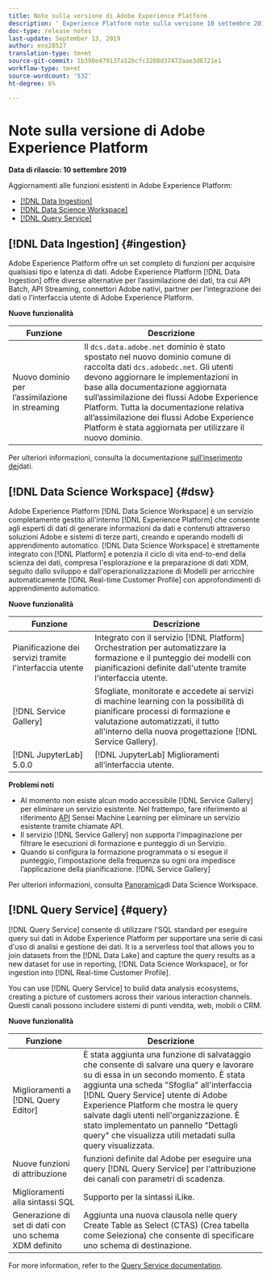 ```yaml
---
title: Note sulla versione di Adobe Experience Platform
description: ' Experience Platform note sulla versione 10 settembre 2019'
doc-type: release notes
last-update: September 13, 2019
author: ens28527
translation-type: tm+mt
source-git-commit: 1b398e479137a12bcfc3208d37472aae3d6721e1
workflow-type: tm+mt
source-wordcount: '532'
ht-degree: 6%

---
```



# Note sulla versione di Adobe Experience Platform

**Data di rilascio: 10 settembre 2019**

Aggiornamenti alle funzioni esistenti in Adobe Experience Platform:

* [[!DNL Data Ingestion]](#ingestion)
* [[!DNL Data Science Workspace]](#dsw)
* [[!DNL Query Service]](#query)

## [!DNL Data Ingestion] {#ingestion}

Adobe Experience Platform offre un set completo di funzioni per acquisire qualsiasi tipo e latenza di dati. Adobe Experience Platform [!DNL Data Ingestion] offre diverse alternative per l’assimilazione dei dati, tra cui API Batch, API Streaming, connettori  Adobe nativi, partner per l’integrazione dei dati o l’interfaccia utente di Adobe Experience Platform.

**Nuove funzionalità**

| Funzione | Descrizione |
| ----------- | ---------- |
| Nuovo dominio per l’assimilazione in streaming | Il `dcs.data.adobe.net` dominio è stato spostato nel nuovo dominio comune di raccolta dati `dcs.adobedc.net`. Gli utenti devono aggiornare le implementazioni in base alla documentazione aggiornata sull’assimilazione dei flussi Adobe Experience Platform. Tutta la documentazione relativa all’assimilazione dei flussi Adobe Experience Platform è stata aggiornata per utilizzare il nuovo dominio. |

Per ulteriori informazioni, consulta la documentazione [sull’inserimento dei](../../ingestion/home.md)dati.

## [!DNL Data Science Workspace] {#dsw}

Adobe Experience Platform [!DNL Data Science Workspace] è un servizio completamente gestito all&#39;interno [!DNL Experience Platform] che consente agli esperti di dati di generare informazioni da dati e contenuti attraverso soluzioni  Adobe e sistemi di terze parti, creando e operando modelli di apprendimento automatico. [!DNL Data Science Workspace] è strettamente integrato con [!DNL Platform] e potenzia il ciclo di vita end-to-end della scienza dei dati, compresa l&#39;esplorazione e la preparazione di dati XDM, seguito dallo sviluppo e dall&#39;operazionalizzazione di Modelli per arricchire automaticamente [!DNL Real-time Customer Profile] con approfondimenti di apprendimento automatico.

**Nuove funzionalità**

| Funzione | Descrizione |
| -----------| ---------- |
| Pianificazione dei servizi tramite l&#39;interfaccia utente | Integrato con il servizio [!DNL Platform] Orchestration per automatizzare la formazione e il punteggio dei modelli con pianificazioni definite dall&#39;utente tramite l&#39;interfaccia utente. |
| [!DNL Service Gallery] | Sfogliate, monitorate e accedete ai servizi di machine learning con la possibilità di pianificare processi di formazione e valutazione automatizzati, il tutto all&#39;interno della nuova progettazione [!DNL Service Gallery]. |
| [!DNL JupyterLab] 5.0.0 | [!DNL JupyterLab] Miglioramenti all’interfaccia utente. |

**Problemi noti**

* Al momento non esiste alcun modo accessibile [!DNL Service Gallery] per eliminare un servizio esistente. Nel frattempo, fare riferimento al riferimento [API](https://www.adobe.io/apis/experienceplatform/home/api-reference.html#!acpdr/swagger-specs/sensei-ml-api.yaml) Sensei Machine Learning per eliminare un servizio esistente tramite chiamate API.
* Il servizio [!DNL Service Gallery] non supporta l&#39;impaginazione per filtrare le esecuzioni di formazione e punteggio di un Servizio.
* Quando si configura la formazione programmata o si esegue il punteggio, l’impostazione della frequenza su ogni ora impedisce l’applicazione della pianificazione. [!DNL Service Gallery]

Per ulteriori informazioni, consulta [Panoramica](../../data-science-workspace/home.md)di Data Science Workspace.

## [!DNL Query Service] {#query}

[!DNL Query Service] consente di utilizzare l&#39;SQL standard per eseguire query sui dati in Adobe Experience Platform per supportare una serie di casi d&#39;uso di analisi e gestione dei dati. It is a serverless tool that allows you to join datasets from the [!DNL Data Lake] and capture the query results as a new dataset for use in reporting, [!DNL Data Science Workspace], or for ingestion into [!DNL Real-time Customer Profile].

You can use [!DNL Query Service] to build data analysis ecosystems, creating a picture of customers across their various interaction channels. Questi canali possono includere sistemi di punti vendita, web, mobili o CRM.

**Nuove funzionalità**

| Funzione | Descrizione |
| -----------| ---------- |
| Miglioramenti a [!DNL Query Editor] | È stata aggiunta una funzione di salvataggio che consente di salvare una query e lavorare su di essa in un secondo momento. È stata aggiunta una scheda &quot;Sfoglia&quot; all&#39;interfaccia [!DNL Query Service] utente di Adobe Experience Platform che mostra le query salvate dagli utenti nell&#39;organizzazione. È stato implementato un pannello &quot;Dettagli query&quot; che visualizza utili metadati sulla query visualizzata. |
| Nuove funzioni di attribuzione |  funzioni definite dal Adobe per eseguire una query [!DNL Query Service] per l&#39;attribuzione dei canali con parametri di scadenza. |
| Miglioramenti alla sintassi SQL | Supporto per la sintassi iLike. |
| Generazione di set di dati con uno schema XDM definito | Aggiunta una nuova clausola nelle query Create Table as Select (CTAS) (Crea tabella come Seleziona) che consente di specificare uno schema di destinazione. |

For more information, refer to the [Query Service documentation](../../query-service/home.md).